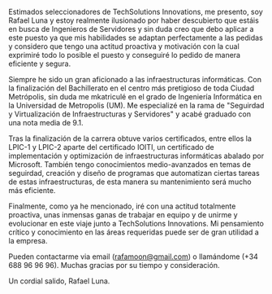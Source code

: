 Estimados seleccionadores de TechSolutions Innovations, me presento, soy Rafael Luna y estoy realmente ilusionado por haber descubierto que estáis en busca de Ingenieros de Servidores
y sin duda creo que debo aplicar a este puesto ya que mis habilidades se adaptan perfectamente a las pedidas y considero que tengo una actitud proactiva y motivación con la cual
exprimiré todo lo posible el puesto y conseguiré lo pedido de manera eficiente y segura.

Siempre he sido un gran aficionado a las infraestructuras informáticas. Con la finalización del Bachillerato en el centro más pretigioso de toda Ciudad Metrópolis, sin duda me mkatriculé en el
grado de Ingeniería Informática en la Universidad de Metropolis (UM). Me especializé en la rama de "Seguirdad y Virtualización de Infraestructuras y Servidores" y acabé graduado con una
nota media de 9.1.

Tras la finalización de la carrera obtuve varios certificados, entre ellos la LPIC-1 y LPIC-2 aparte del certificado IOITI, un certificado de implementación y optimización de infraestructuras
informáticas abalado por Microsoft. También tengo conocimientos medio-avanzados en temas de seguirdad, creación y diseño de programas que automatizan ciertas tareas de estas infraestructuras,
de esta manera su mantenimiento será mucho más eficiente.

Finalmente, como ya he mencionado, iré con una actitud totalmente proactiva, unas inmensas ganas de trabajar en equipo y de unirme y evolucionar en este viaje junto a TechSolutions Innovations. Mi
pensamiento crítico y conocimiento en las áreas requeridas puede ser de gran utilidad a la empresa. 

Pueden contactarme via email (rafamoon@gmail.com) o llamándome (+34 688 96 96 96). Muchas gracias por su tiempo y consideración.

Un cordial salido,
Rafael Luna.
